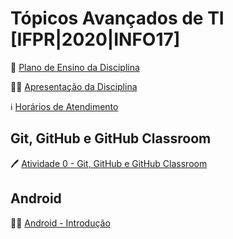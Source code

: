 # Tópicos Avançados de TI [IFPR|2020|INFO17]

🎒 [Plano de Ensino da Disciplina](files/tati-plano.pdf)

👨‍🏫 [Apresentação da Disciplina](files/tati-aula00-apresentacao.pdf)

ℹ️ [Horários de Atendimento](https://gist.github.com/seccomiro/c5fdcebc8c2646afc83c90c3ef7ae8c2)

## Git, GitHub e GitHub Classroom

🖊️ [Atividade 0 - Git, GitHub e GitHub Classroom](https://classroom.github.com/a/Ebti2yo1)

## Android

👨‍🏫 [Android - Introdução](files/tati-aula01-introducao.pdf)
